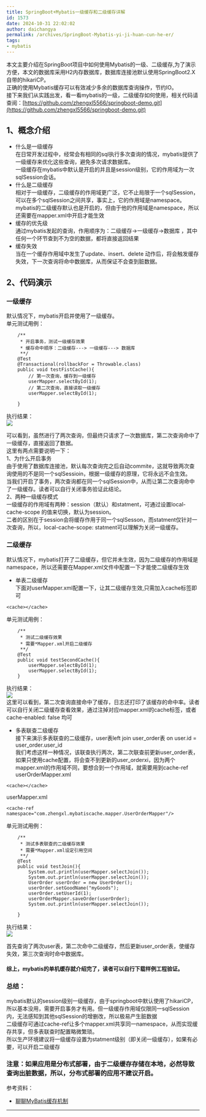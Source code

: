 ```yaml
---
title: SpringBoot+Mybatis一级缓存和二级缓存详解
id: 1573
date: 2024-10-31 22:02:02
author: daichangya
permalink: /archives/SpringBoot-Mybatis-yi-ji-huan-cun-he-er/
tags:
- mybatis
---
```


本文主要介绍在SpringBoot项目中如何使用Mybatis的一级、二级缓存,为了演示方便，本文的数据库采用H2内存数据库，数据库连接池默认使用SpringBoot2.X自带的hikariCP。  
正确的使用Mybatis缓存可以有效减少多余的数据库查询操作，节约IO。  
接下来我们从实践出发，看一看mybatis的一级，二级缓存如何使用，相关代码请查阅：[https://github.com/zhengxl5566/springboot-demo.git](https://github.com/zhengxl5566/springboot-demo.git)

## 1、概念介绍

*   什么是一级缓存  
    在日常开发过程中，经常会有相同的sql执行多次查询的情况，mybatis提供了一级缓存来优化这些查询，避免多次请求数据库。  
    一级缓存在mybatis中默认是开启的并且是session级别，它的作用域为一次sqlSession会话。
*   什么是二级缓存  
    相对于一级缓存，二级缓存的作用域更广泛，它不止局限于一个sqlSession，可以在多个sqlSession之间共享，事实上，它的作用域是namespace。  
    mybatis的二级缓存默认也是开启的，但由于他的作用域是namespace，所以还需要在mapper.xml中开启才能生效
*   缓存的优先级  
    通过mybatis发起的查询，作用顺序为：二级缓存->一级缓存->数据库 ，其中任何一个环节查到不为空的数据，都将直接返回结果
*   缓存失效  
    当在一个缓存作用域中发生了update、insert、delete 动作后，将会触发缓存失效，下一次查询将命中数据库，从而保证不会查到脏数据。

## 2、代码演示

### 一级缓存

默认情况下，mybatis开启并使用了一级缓存。  
单元测试用例：

```
    /**
     * 开启事务，测试一级缓存效果
     * 缓存命中顺序：二级缓存---> 一级缓存---> 数据库
     **/
    @Test
    @Transactional(rollbackFor = Throwable.class)
    public void testFistCache(){
        // 第一次查询，缓存到一级缓存
        userMapper.selectById(1);
        // 第二次查询，直接读取一级缓存
        userMapper.selectById(1);

    }

```

执行结果：  
![](https://img2018.cnblogs.com/blog/1181064/201911/1181064-20191116235612319-87021059.png)

可以看到，虽然进行了两次查询，但最终只请求了一次数据库，第二次查询命中了一级缓存，直接返回了数据。  
这里有两点需要说明一下：  
1、为什么开启事务  
由于使用了数据库连接池，默认每次查询完之后自动commite，这就导致两次查询使用的不是同一个sqlSessioin，根据一级缓存的原理，它将永远不会生效。  
当我们开启了事务，两次查询都在同一个sqlSession中，从而让第二次查询命中了一级缓存。读者可以自行关闭事务验证此结论。  
2、两种一级缓存模式  
一级缓存的作用域有两种：session（默认）和statment，可通过设置local-cache-scope 的值来切换，默认为session。  
二者的区别在于session会将缓存作用于同一个sqlSesson，而statment仅针对一次查询，所以，local-cache-scope: statment可以理解为关闭一级缓存。

### 二级缓存

默认情况下，mybatis打开了二级缓存，但它并未生效，因为二级缓存的作用域是namespace，所以还需要在Mapper.xml文件中配置一下才能使二级缓存生效

*   单表二级缓存  
    下面对userMapper.xml配置一下，让其二级缓存生效,只需加入cache标签即可

```
<cache></cache>

```

单元测试用例：

```
    /**
     * 测试二级缓存效果
     * 需要*Mapper.xml开启二级缓存
     **/
    @Test
    public void testSecondCache(){
        userMapper.selectById(1);
        userMapper.selectById(1);
    }

```

执行结果：  
![](https://img2018.cnblogs.com/blog/1181064/201911/1181064-20191117002019625-2001025521.png)  
这里可以看到，第二次查询直接命中了缓存，日志还打印了该缓存的命中率。读者可以自行关闭二级缓存查看效果，通过注掉对应mapper.xml的cache标签，或者 cache-enabled: false 均可

*   多表联查二级缓存  
    接下来演示多表联查的二级缓存，user表left join user\_order表 on user.id = user\_order.user_id  
    我们考虑这样一种情况，该联查执行两次，第二次联查前更新user\_order表，如果只使用cache配置，将会查不到更新的user\_orderxi，因为两个mapper.xml的作用域不同，要想合到一个作用域，就需要用到cache-ref  
    userOrderMapper.xml

```
<cache></cache>

```

userMapper.xml

```
<cache-ref namespace="com.zhengxl.mybatiscache.mapper.UserOrderMapper"/>

```

单元测试用例：

```
    /**
     * 测试多表联查的二级缓存效果
     * 需要*Mapper.xml设定引用空间
     **/
    @Test
    public void testJoin(){
        System.out.println(userMapper.selectJoin());
        System.out.println(userMapper.selectJoin());
        UserOrder userOrder = new UserOrder();
        userOrder.setGoodName("myGoods");
        userOrder.setUserId(1);
        userOrderMapper.saveOrder(userOrder);
        System.out.println(userMapper.selectJoin());

    }

```

执行结果：  
![](https://img2018.cnblogs.com/blog/1181064/201911/1181064-20191117144858434-99423009.png)

首先查询了两次user表，第二次命中二级缓存，然后更新user_order表，使缓存失效，第三次查询时命中数据库。

#### 综上，mybatis的单机缓存就介绍完了，读者可以自行下载样例工程验证。

### 总结：

mybatis默认的session级别一级缓存，由于springboot中默认使用了hikariCP，所以基本没用，需要开启事务才有用。但一级缓存作用域仅限同一sqlSession内，无法感知到其他sqlSession的增删改，所以极易产生脏数据  
二级缓存可通过cache-ref让多个mapper.xml共享同一namespace，从而实现缓存共享，但多表联查时配置略微繁琐。  
所以生产环境建议将一级缓存设置为statment级别（即关闭一级缓存），如果有必要，可以开启二级缓存

### 注意：如果应用是分布式部署，由于二级缓存存储在本地，必然导致查询出脏数据，所以，分布式部署的应用不建议开启。

参考资料：

*   [聊聊MyBatis缓存机制](https://tech.meituan.com/2018/01/19/mybatis-cache.html)

* * *
